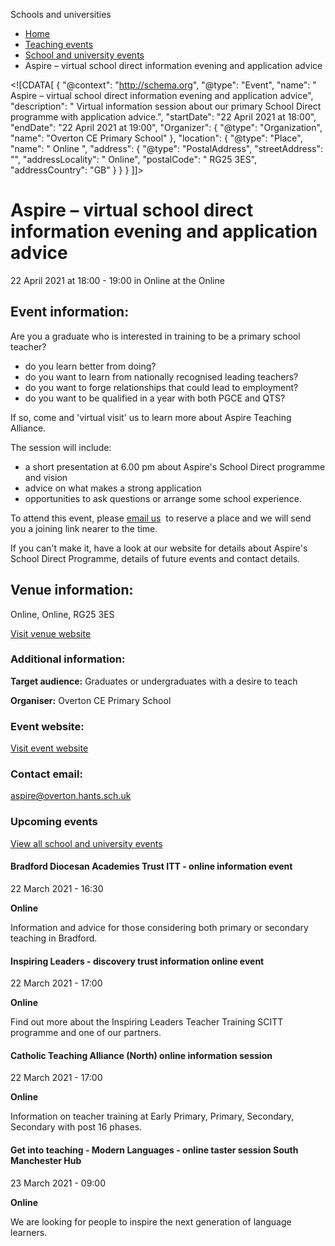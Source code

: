 Schools and universities

*   [Home](/)
*   [Teaching events](/teaching-events)
*   [School and university events](/teaching-events/training-provider-events)
*   Aspire – virtual school direct information evening and application advice

<!\[CDATA\[ { "@context": "http://schema.org", "@type": "Event", "name": " Aspire – virtual school direct information evening and application advice", "description": " Virtual information session about our primary School Direct programme with application advice.", "startDate": "22 April 2021 at 18:00", "endDate": "22 April 2021 at 19:00", "Organizer": { "@type": "Organization", "name": "Overton CE Primary School" }, "location": { "@type": "Place", "name": " Online ", "address": { "@type": "PostalAddress", "streetAddress": "", "addressLocality": " Online", "postalCode": " RG25 3ES", "addressCountry": "GB" } } } \]\]>

Aspire – virtual school direct information evening and application advice
=========================================================================

22 April 2021 at 18:00 - 19:00 in Online at the Online

Event information:
------------------

Are you a graduate who is interested in training to be a primary school teacher?

*   do you learn better from doing?
*   do you want to learn from nationally recognised leading teachers?
*   do you want to forge relationships that could lead to employment?
*   do you want to be qualified in a year with both PGCE and QTS?

If so, come and 'virtual visit' us to learn more about Aspire Teaching Alliance.

The session will include:

*   a short presentation at 6.00 pm about Aspire's School Direct programme and vision
*   advice on what makes a strong application
*   opportunities to ask questions or arrange some school experience. 

To attend this event, please [email us](mailto:aspire@overton.hants.sch.uk)  to reserve a place and we will send you a joining link nearer to the time.

If you can't make it, have a look at our website for details about Aspire's School Direct Programme, details of future events and contact details.

Venue information:
------------------

Online, Online, RG25 3ES

[Visit venue website](https://www.overtonprimary.co.uk/ "Online")

### Additional information:

**Target audience:** Graduates or undergraduates with a desire to teach

**Organiser:** Overton CE Primary School

### Event website:

[Visit event website](https://www.overtonprimary.co.uk/initial-teacher-training)

### Contact email:

[aspire@overton.hants.sch.uk](mailto:aspire@overton.hants.sch.uk)

### Upcoming events

[View all school and university events](/teaching-events/training-provider-events)

[](/teaching-events/training-provider-events/210322-bradford-diocesan-academies-trust-itt-online-information-event)

#### Bradford Diocesan Academies Trust ITT - online information event

22 March 2021 - 16:30

**Online**

Information and advice for those considering both primary or secondary teaching in Bradford.

[](/teaching-events/training-provider-events/210322-inspiring-leaders-discovery-trust-information-online-event)

#### Inspiring Leaders - discovery trust information online event

22 March 2021 - 17:00

**Online**

Find out more about the Inspiring Leaders Teacher Training SCITT programme and one of our partners.

[](/teaching-events/training-provider-events/210322-catholic-teaching-alliance-north-online-information-session)

#### Catholic Teaching Alliance (North) online information session

22 March 2021 - 17:00

**Online**

Information on teacher training at Early Primary, Primary, Secondary, Secondary with post 16 phases.

[](/teaching-events/training-provider-events/210323-get-into-teaching-modern-languages-online-taster-session-south-manchester-hub)

#### Get into teaching - Modern Languages - online taster session South Manchester Hub

23 March 2021 - 09:00

**Online**

We are looking for people to inspire the next generation of language learners.